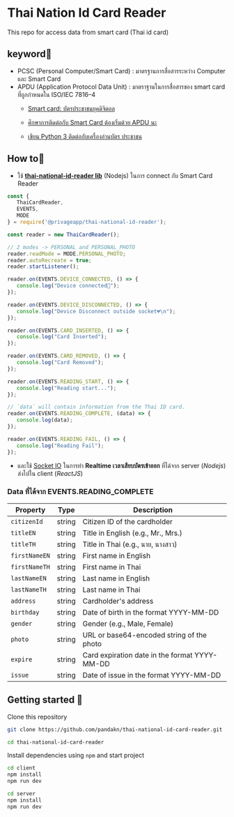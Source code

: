 

# Thai Nation Id Card Reader
This repo for access data from smart card (Thai id card)

## keyword🔑

 - PCSC (Personal Computer/Smart Card) : มาตรฐานการสื่อสารระหว่าง Computer และ Smart Card
 - APDU (Application Protocol Data Unit) : มาตราฐานในการสื่อสารของ smart card ที่ถูกกำหนดใน ISO/IEC 7816–4
    - [Smart card: บัตรประชาชนยุคดิจิตอล](https://medium.com/horganice/smart-card-%E0%B8%9A%E0%B8%B1%E0%B8%95%E0%B8%A3%E0%B8%9B%E0%B8%A3%E0%B8%B0%E0%B8%8A%E0%B8%B2%E0%B8%8A%E0%B8%99%E0%B8%A2%E0%B8%B8%E0%B8%84%E0%B8%94%E0%B8%B4%E0%B8%88%E0%B8%B4%E0%B8%95%E0%B8%AD%E0%B8%A5-c6813a3ca9e8)

    - [ ศึกษาการติดต่อกับ Smart Card ต้องเริ่มด้วย APDU นะ](https://www.somkiat.cc/learn-smart-card-apdu/)

    - [เขียน Python 3 ติดต่อกับเครื่องอ่านบัตร ประชาชน](https://medium.com/@psk_dream/%E0%B9%80%E0%B8%82%E0%B8%B5%E0%B8%A2%E0%B8%99-python-3-%E0%B8%95%E0%B8%B4%E0%B8%94%E0%B8%95%E0%B9%88%E0%B8%AD%E0%B8%81%E0%B8%B1%E0%B8%9A%E0%B9%80%E0%B8%84%E0%B8%A3%E0%B8%B7%E0%B9%88%E0%B8%AD%E0%B8%87%E0%B8%AD%E0%B9%88%E0%B8%B2%E0%B8%99%E0%B8%9A%E0%B8%B1%E0%B8%95%E0%B8%A3-%E0%B8%9B%E0%B8%A3%E0%B8%B0%E0%B8%8A%E0%B8%B2%E0%B8%8A%E0%B8%99-c9ef4980733a)

## How to👀

 - ใช้ **[thai-national-id-reader lib](https://github.com/privageapp/thai-national-id-reader)** (Nodejs) ในการ connect กับ Smart Card Reader
	 
 ```js
const { 
	ThaiCardReader, 
	EVENTS, 
	MODE 
} = require('@privageapp/thai-national-id-reader');

const reader = new ThaiCardReader();

// 2 modes -> PERSONAL and PERSONAL_PHOTO
reader.readMode = MODE.PERSONAL_PHOTO;
reader.autoRecreate = true;
reader.startListener();

reader.on(EVENTS.DEVICE_CONNECTED, () => {
    console.log("Device connected🚀");
});

reader.on(EVENTS.DEVICE_DISCONNECTED, () => {
    console.log("Device Disconnect outside socket💔\n");
});

reader.on(EVENTS.CARD_INSERTED, () => {
    console.log("Card Inserted");
});

reader.on(EVENTS.CARD_REMOVED, () => {
    console.log("Card Removed");
});

reader.on(EVENTS.READING_START, () => {
    console.log("Reading start...");
});

// `data` will contain information from the Thai ID card.
reader.on(EVENTS.READING_COMPLETE, (data) => {
    console.log(data);
});

reader.on(EVENTS.READING_FAIL, () => {
    console.log("Reading Fail");
});
```
	 
 - และใช้ [Socket IO](https://socket.io/) ในการทำ **Realtime เวลาเสียบบัตรเข้าออก** ที่ได้จาก server (*Nodejs*) ส่งไปใน client (*ReactJS*)


### Data ที่ได้จาก EVENTS.READING_COMPLETE
| Property       | Type   | Description                                  |
| -------------- | ------ | -------------------------------------------- |
| `citizenId`    | string | Citizen ID of the cardholder                  |
| `titleEN`      | string | Title in English (e.g., Mr., Mrs.)            |
| `titleTH`      | string | Title in Thai (e.g., นาย, นางสาว)           |
| `firstNameEN`  | string | First name in English                        |
| `firstNameTH`  | string | First name in Thai                           |
| `lastNameEN`   | string | Last name in English                         |
| `lastNameTH`   | string | Last name in Thai                            |
| `address`      | string | Cardholder's address                         |
| `birthday`     | string | Date of birth in the format YYYY-MM-DD       |
| `gender`       | string | Gender (e.g., Male, Female)                  |
| `photo`        | string | URL or base64-encoded string of the photo    |
| `expire`       | string | Card expiration date in the format YYYY-MM-DD |
| `issue`        | string | Date of issue in the format YYYY-MM-DD        |


## Getting started 🚀

Clone this repository

```zsh
git clone https://github.com/pandakn/thai-national-id-card-reader.git

cd thai-national-id-card-reader
```

Install dependencies using `npm` and start project

```zsh
cd client
npm install
npm run dev

cd server
npm install
npm run dev
```
